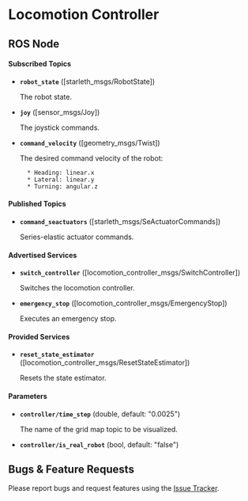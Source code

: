 Locomotion Controller 
=====================

## ROS Node

#### Subscribed Topics

* **`robot_state`** ([starleth_msgs/RobotState])

    The robot state.

* **`joy`** ([sensor_msgs/Joy])

    The joystick commands.
    
* **`command_velocity`** ([geometry_msgs/Twist])

    The desired command velocity of the robot:
    
        * Heading: linear.x
        * Lateral: linear.y
        * Turning: angular.z 

#### Published Topics

* **`command_seactuators`** ([starleth_msgs/SeActuatorCommands])

    Series-elastic actuator commands.

#### Advertised Services

* **`switch_controller`** ([locomotion_controller_msgs/SwitchController])

    Switches the locomotion controller.
    
* **`emergency_stop`** ([locomotion_controller_msgs/EmergencyStop])

    Executes an emergency stop.

#### Provided Services

* **`reset_state_estimator`** ([locomotion_controller_msgs/ResetStateEstimator])

    Resets the state estimator.
    
#### Parameters


* **`controller/time_step`** (double, default: "0.0025")
 
    The name of the grid map topic to be visualized.

* **`controller/is_real_robot`** (bool, default: "false")
 


## Bugs & Feature Requests

Please report bugs and request features using the [Issue Tracker](https://github.com/ethz-asl/grid_map/issues).


[ROS]: http://www.ros.org
[Eigen]: http://eigen.tuxfamily.org
[Screen]: http://www.gnu.org/software/screen/screen.html